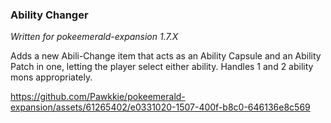 ### Ability Changer

_Written for pokeemerald-expansion 1.7.X_

Adds a new Abili-Change item that acts as an Ability Capsule and an Ability Patch in one, letting the player select either ability. Handles 1 and 2 ability mons appropriately.

https://github.com/Pawkkie/pokeemerald-expansion/assets/61265402/e0331020-1507-400f-b8c0-646136e8c569
